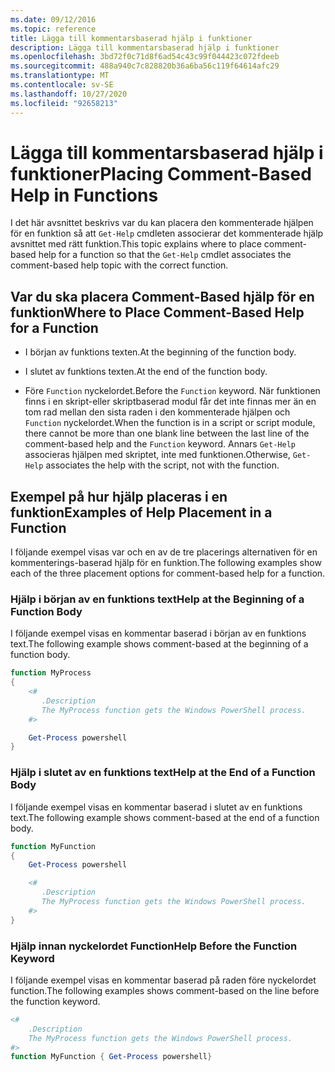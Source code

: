 ```yaml
---
ms.date: 09/12/2016
ms.topic: reference
title: Lägga till kommentarsbaserad hjälp i funktioner
description: Lägga till kommentarsbaserad hjälp i funktioner
ms.openlocfilehash: 3bd72f0c71d8f6ad54c43c99f044423c072fdeeb
ms.sourcegitcommit: 488a940c7c828820b36a6ba56c119f64614afc29
ms.translationtype: MT
ms.contentlocale: sv-SE
ms.lasthandoff: 10/27/2020
ms.locfileid: "92658213"
---
```

# <a name="placing-comment-based-help-in-functions"></a><span data-ttu-id="7ab75-103">Lägga till kommentarsbaserad hjälp i funktioner</span><span class="sxs-lookup"><span data-stu-id="7ab75-103">Placing Comment-Based Help in Functions</span></span>

<span data-ttu-id="7ab75-104">I det här avsnittet beskrivs var du kan placera den kommenterade hjälpen för en funktion så att `Get-Help` cmdleten associerar det kommenterade hjälp avsnittet med rätt funktion.</span><span class="sxs-lookup"><span data-stu-id="7ab75-104">This topic explains where to place comment-based help for a function so that the `Get-Help` cmdlet associates the comment-based help topic with the correct function.</span></span>

## <a name="where-to-place-comment-based-help-for-a-function"></a><span data-ttu-id="7ab75-105">Var du ska placera Comment-Based hjälp för en funktion</span><span class="sxs-lookup"><span data-stu-id="7ab75-105">Where to Place Comment-Based Help for a Function</span></span>

- <span data-ttu-id="7ab75-106">I början av funktions texten.</span><span class="sxs-lookup"><span data-stu-id="7ab75-106">At the beginning of the function body.</span></span>

- <span data-ttu-id="7ab75-107">I slutet av funktions texten.</span><span class="sxs-lookup"><span data-stu-id="7ab75-107">At the end of the function body.</span></span>

- <span data-ttu-id="7ab75-108">Före `Function` nyckelordet.</span><span class="sxs-lookup"><span data-stu-id="7ab75-108">Before the `Function` keyword.</span></span> <span data-ttu-id="7ab75-109">När funktionen finns i en skript-eller skriptbaserad modul får det inte finnas mer än en tom rad mellan den sista raden i den kommenterade hjälpen och `Function` nyckelordet.</span><span class="sxs-lookup"><span data-stu-id="7ab75-109">When the function is in a script or script module, there cannot be more than one blank line between the last line of the comment-based help and the `Function` keyword.</span></span> <span data-ttu-id="7ab75-110">Annars `Get-Help` associeras hjälpen med skriptet, inte med funktionen.</span><span class="sxs-lookup"><span data-stu-id="7ab75-110">Otherwise, `Get-Help` associates the help with the script, not with the function.</span></span>

## <a name="examples-of-help-placement-in-a-function"></a><span data-ttu-id="7ab75-111">Exempel på hur hjälp placeras i en funktion</span><span class="sxs-lookup"><span data-stu-id="7ab75-111">Examples of Help Placement in a Function</span></span>

<span data-ttu-id="7ab75-112">I följande exempel visas var och en av de tre placerings alternativen för en kommenterings-baserad hjälp för en funktion.</span><span class="sxs-lookup"><span data-stu-id="7ab75-112">The following examples show each of the three placement options for comment-based help for a function.</span></span>

### <a name="help-at-the-beginning-of-a-function-body"></a><span data-ttu-id="7ab75-113">Hjälp i början av en funktions text</span><span class="sxs-lookup"><span data-stu-id="7ab75-113">Help at the Beginning of a Function Body</span></span>

<span data-ttu-id="7ab75-114">I följande exempel visas en kommentar baserad i början av en funktions text.</span><span class="sxs-lookup"><span data-stu-id="7ab75-114">The following example shows comment-based at the beginning of a function body.</span></span>

```powershell
function MyProcess
{
    <#
       .Description
       The MyProcess function gets the Windows PowerShell process.
    #>

    Get-Process powershell
}
```

### <a name="help-at-the-end-of-a-function-body"></a><span data-ttu-id="7ab75-115">Hjälp i slutet av en funktions text</span><span class="sxs-lookup"><span data-stu-id="7ab75-115">Help at the End of a Function Body</span></span>

 <span data-ttu-id="7ab75-116">I följande exempel visas en kommentar baserad i slutet av en funktions text.</span><span class="sxs-lookup"><span data-stu-id="7ab75-116">The following example shows comment-based at the end of a function body.</span></span>

```powershell
function MyFunction
{
    Get-Process powershell

    <#
       .Description
       The MyProcess function gets the Windows PowerShell process.
    #>
}
```

### <a name="help-before-the-function-keyword"></a><span data-ttu-id="7ab75-117">Hjälp innan nyckelordet Function</span><span class="sxs-lookup"><span data-stu-id="7ab75-117">Help Before the Function Keyword</span></span>

 <span data-ttu-id="7ab75-118">I följande exempel visas en kommentar baserad på raden före nyckelordet function.</span><span class="sxs-lookup"><span data-stu-id="7ab75-118">The following examples shows comment-based on the line before the function keyword.</span></span>

```powershell
<#
    .Description
    The MyProcess function gets the Windows PowerShell process.
#>
function MyFunction { Get-Process powershell}
```
